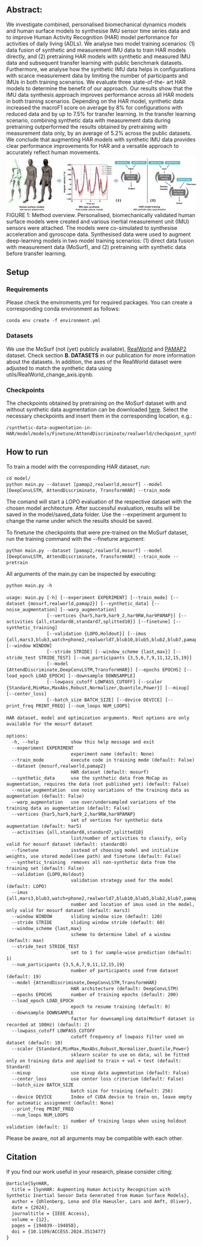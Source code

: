 ## **Abstract:**
We investigate combined, personalised biomechanical dynamics models and human surface
models to synthesise IMU sensor time series data and to improve Human Activity Recognition (HAR) model
performance for activities of daily living (ADLs). We analyse two model training scenarios: (1) data fusion
of synthetic and measurement IMU data to train HAR models directly, and (2) pretraining HAR models
with synthetic and measured IMU data and subsequent transfer learning with public benchmark datasets.
Furthermore, we analyse how the synthetic IMU data helps in configurations with scarce measurement data
by limiting the number of participants and IMUs in both training scenarios. We evaluate three state-of-the-
art HAR models to determine the benefit of our approach. Our results show that the IMU data synthesis
approach improves performance across all HAR models in both training scenarios. Depending on the HAR
model, synthetic data increased the macroF1 score on average by 8% for configurations with reduced data
and by up to 7.5% for transfer learning. In the transfer learning scenario, combining synthetic data with
measurement data during pretraining outperformed the results obtained by pretraining with measurement
data only, by an average of 5.2% across the public datasets. We conclude that augmenting HAR models
with synthetic IMU data provides clear performance improvements for HAR and a versatile approach to
accurately reflect human movements.
![alt text](https://github.com/intelligentembeddedsystemslab/synthetic-data-augmentation-in-HAR/blob/main/SynHAR_methods.png?raw=true)
FIGURE 1: Method overview. Personalised, biomechanically validated human surface models were created
and various inertial measurement unit (IMU) sensors were attached. The models were co-simulated to
synthesise acceleration and gyroscope data. Synthesised data were used to augment deep-learning models
in two model training scenarios: (1) direct data fusion with measurement data (MoSurf), and (2) pretraining
with synthetic data before transfer learning.

## **Setup** ##

### Requirements ###
Please check the enviroments.yml for required packages. You can create a corresponding conda environment as follows:
```
conda env create -f environment.yml
```

### Datasets ###
We use the MoSurf (not (yet) publicly available), [RealWorld](https://www.uni-mannheim.de/dws/research/projects/activity-recognition/dataset/dataset-realworld/) and [PAMAP2](https://archive.ics.uci.edu/dataset/231/pamap2+physical+activity+monitoring) dataset.
Check section **B. DATASETS** in our publication for more information about the datasets. In addition, the axes of the RealWorld dataset were adjusted to match the synthetic data using utils/RealWorld_change_axis.ipynb.

### Checkpoints ###
The checkpoints obtained by pretraining on the MoSurf dataset with and without synthetic data augmentation can be downloaded [here](https://drive.google.com/file/d/1ToUin5PjPGel0LJj4JZ7_xJh7AxGGgwJ/view?usp=drive_link).
Select the necessary checkpoints and insert them in the corresponding location, e.g.:
```
/synthetic-data-augmentation-in-HAR/model/models/Finetune/AttendDiscriminate/realworld/checkpoint_synthetic_realworld.pth
```
## **How to run** ##

To train a model with the corresponding HAR dataset, run:
```
cd model/
python main.py --dataset [pamap2,realworld,mosurf] --model [DeepConvLSTM, AttendDiscriminate, TransformHAR] --train_mode
```
The comand will start a LOPO evaluation of the respective dataset with the chosen model architecture.
After successful evaluation, results will be saved in the model/saved_data folder. Use the --experiment argument to change the name under which the results should be saved.

To finetune the checkpoints that were pre-trained on the MoSurf dataset, run the training command with the --finetune argument:
```
python main.py --dataset [pamap2,realworld,mosurf] --model [DeepConvLSTM, AttendDiscriminate, TransformHAR] --train_mode --pretrain
```

All arguments of the main.py can be inspected by executing:
```
python main.py -h

usage: main.py [-h] [--experiment EXPERIMENT] [--train_mode] [--dataset {mosurf,realworld,pamap2}] [--synthetic_data] [--noise_augmentation] [--warp_augmentation]
               [--vertices {har5,har9,har9_2,har9RW,har9PAMAP}] [--activities {all,standard8,standard7,splitted10}] [--finetune] [--synthetic_training]
               [--validation {LOPO,Holdout}] [--imus {all,mars3,blub3,watch+phone2,realworld7,blub10,blub5,blub2,blub7,pamap2_3}] [--window WINDOW]
               [--stride STRIDE] [--window_scheme {last,max}] [--stride_test STRIDE_TEST] [--num_participants {3,5,6,7,9,11,12,15,19}]
               [--model {AttendDiscriminate,DeepConvLSTM,TransformHAR}] [--epochs EPOCHS] [--load_epoch LOAD_EPOCH] [--downsample DOWNSAMPLE]
               [--lowpass_cutoff LOWPASS_CUTOFF] [--scaler {Standard,MinMax,MaxAbs,Robust,Normalizer,Quantile,Power}] [--mixup] [--center_loss]
               [--batch_size BATCH_SIZE] [--device DEVICE] [--print_freq PRINT_FREQ] [--num_loops NUM_LOOPS]

HAR dataset, model and optimization arguments. Most options are only available for the mosurf dataset

options:
  -h, --help            show this help message and exit
  --experiment EXPERIMENT
                        experiment name (default: None)
  --train_mode          execute code in training mode (default: False)
  --dataset {mosurf,realworld,pamap2}
                        HAR dataset (default: mosurf)
  --synthetic_data      use the synthetic data from MoCap as augmentation, requires the data (not published yet) (default: False)
  --noise_augmentation  use noisy variations of the training data as augmentation (default: False)
  --warp_augmentation   use over/undersampled variations of the training data as augmentation (default: False)
  --vertices {har5,har9,har9_2,har9RW,har9PAMAP}
                        set of vertices for synthetic data augmentation (default: har5)
  --activities {all,standard8,standard7,splitted10}
                        list/number of activities to classify, only valid for mosurf dataset (default: standard8)
  --finetune            instead of choosing model and initialize weights, use stored model(see path) and finetune (default: False)
  --synthetic_training  removes all non-synthetic data from the training set (default: False)
  --validation {LOPO,Holdout}
                        validation strategy used for the model (default: LOPO)
  --imus {all,mars3,blub3,watch+phone2,realworld7,blub10,blub5,blub2,blub7,pamap2_3}
                        number and location of imus used in the model, only valid for mosurf dataset (default: mars3)
  --window WINDOW       sliding window size (default: 120)
  --stride STRIDE       sliding window stride (default: 60)
  --window_scheme {last,max}
                        scheme to determine label of a window (default: max)
  --stride_test STRIDE_TEST
                        set to 1 for sample-wise prediction (default: 1)
  --num_participants {3,5,6,7,9,11,12,15,19}
                        number of participants used from dataset (default: 19)
  --model {AttendDiscriminate,DeepConvLSTM,TransformHAR}
                        HAR architecture (default: DeepConvLSTM)
  --epochs EPOCHS       number of training epochs (default: 200)
  --load_epoch LOAD_EPOCH
                        epoch to resume training (default: 0)
  --downsample DOWNSAMPLE
                        factor for downsampling data(MoSurf dataset is recorded at 100Hz) (default: 2)
  --lowpass_cutoff LOWPASS_CUTOFF
                        cutoff frequency of lowpass filter used on dataset (default: 10)
  --scaler {Standard,MinMax,MaxAbs,Robust,Normalizer,Quantile,Power}
                        sklearn scaler to use on data, wil be fitted only on training data and applied to train + val + test (default: Standard)
  --mixup               use mixup data augmentation (default: False)
  --center_loss         use center loss criterium (default: False)
  --batch_size BATCH_SIZE
                        batch size for training (default: 256)
  --device DEVICE       Index of CUDA device to train on, leave empty for automatic assignment (default: None)
  --print_freq PRINT_FREQ
  --num_loops NUM_LOOPS
                        number of training loops when using holdout validation (default: 1)
```
Please be aware, not all arguments may be compatible with each other.

## **Citation**

If you find our work useful in your research, please consider citing:
```
@article{SynHAR,
  title = {SynHAR: Augmenting Human Activity Recognition with Synthetic Inertial Sensor Data Generated from Human Surface Models},
  author = {Uhlenberg, Lena and Ole Haeusler, Lars and Amft, Oliver},
  date = {2024},
  journaltitle = {IEEE Access},
  volume = {12},
  pages = {194839--194858},
  doi = {10.1109/ACCESS.2024.3513477}
}
```


